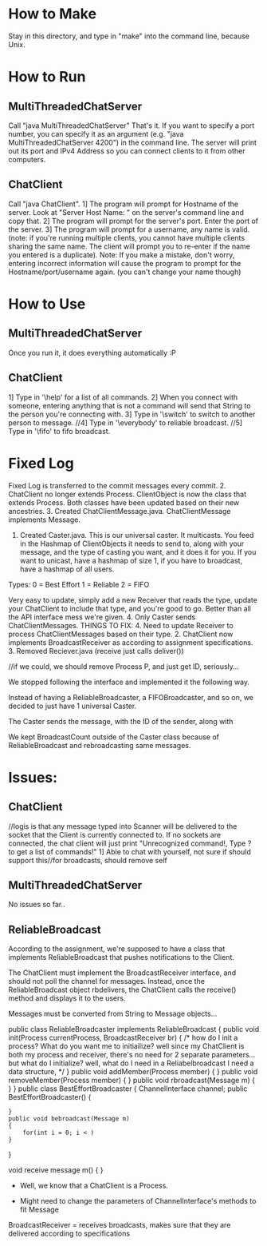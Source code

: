 How to Make
============
Stay in this directory, and type in "make" into the command line, because Unix.

How to Run
============

MultiThreadedChatServer
-----------------------
Call "java MultiThreadedChatServer"
That's it. If you want to specify a port number, you can specify it as an argument (e.g. "java MultiThreadedChatServer 4200") in the command line. The server will print out its port and IPv4 Address so you can connect clients to it from other computers.

ChatClient
-----------
Call "java ChatClient". 
1] The program will prompt for Hostname of the server. Look at "Server Host Name: " on the server's command line and copy that. 
2] The program will prompt for the server's port. Enter the port of the server. 
3] The program will prompt for a username, any name is valid. (note: if you're running multiple clients, you cannot have multiple clients sharing the same name. The client will prompt you to re-enter if the name you entered is a duplicate). 
Note: If you make a mistake, don't worry, entering incorrect information will cause the program to prompt for the Hostname/port/username again. (you can't change your name though)

How to Use
============

MultiThreadedChatServer
-----------------------
Once you run it, it does everything automatically :P

ChatClient
----------
1] Type in '\help' for a list of all commands.
2] When you connect with someone, entering anything that is not a command will send that String to the person you're connecting with.
3] Type in '\switch' to switch to another person to message.
//4] Type in '\everybody' to reliable broadcast.
//5] Type in '\fifo' to fifo broadcast.


Fixed Log
=================
Fixed Log is transferred to the commit messages every commit.
2. ChatClient no longer extends Process. ClientObject is now the class that extends Process. Both classes have been updated based on their new ancestries.
3. Created ChatClientMessage.java. ChatClientMessage implements Message.
1. Created Caster.java. This is our universal caster. It multicasts. You feed in the Hashmap of ClientObjects it needs to send to, along with your message, and the type of casting you want, and it does it for you. If you want to unicast, have a hashmap of size 1, if you have to broadcast, have a hashmap of all users.

Types:
0 = Best Effort
1 = Reliable
2 = FIFO

Very easy to update, simply add a new Receiver that reads the type, update your ChatClient to include that type, and you're good to go. Better than all the API interface mess we're given.
4. Only Caster sends ChatClientMessages. 
THINGS TO FIX:
4. Need to update Receiver to process ChatClientMessages based on their type.
2. ChatClient now implements BroadcastReceiver as according to assignment specifications.
3. Removed Reciever.java (receive just calls deliver())

//if we could, we should remove Process P, and just get ID, seriously...

We stopped following the interface and implemented it the following way.

Instead of having a ReliableBroadcaster, a FIFOBroadcaster, and so on, we decided to just have 1 universal Caster.

The Caster sends the message, with the ID of the sender, along with 

We kept BroadcastCount outside of the Caster class because of ReliableBroadcast and rebroadcasting same messages.


Issues:
================

ChatClient
----------------
//logis is that any message typed into Scanner will be delivered to the socket that the Client is currently connected to. If no sockets are connected, the chat client will just print "Unrecognized command!, Type ? to get a list of commands!"
1] Able to chat with yourself, not sure if should support this//for broadcasts, should remove self

MultiThreadedChatServer
----------------------- 
No issues so far..

ReliableBroadcast
------------------
According to the assignment, we're supposed to have a class that implements ReliableBroadcast that pushes notifications to the Client.

The ChatClient must implement the BroadcastReceiver interface, and should not poll the channel for messages. Instead, once the ReliableBroadcast object rbdelivers, the ChatClient calls the receive() method and displays it to the users.

Messages must be converted from String to Message objects...


public class ReliableBroadcaster implements ReliableBroadcast
{
	public void init(Process currentProcess, BroadcastReceiver br)
	{
		/*
		how do I init a process? What do you want me to initiailize?
		well since my ChatClient is both my process and receiver, there's no need for 2 separate parameters...
		but what do I initialize?
		well, what do I need in a Reliabelbroadcast
		I need a data structure, 
		*/
	}
	public void addMember(Process member)
	{
	}
	public void removeMember(Process member)
	{
	}
	public void rbroadcast(Message m)
	{
	}
}
public class BestEffortBroadcaster
{
	ChannelInterface channel;
	public BestEffortBroadcaster()
	{

	}
	public void bebroadcast(Message m)
	{
		for(int i = 0; i < )
	}
}

void receive message m()
{
}




* Well, we know that a ChatClient is a Process.

* Might need to change the parameters of ChannelInterface's methods to fit Message

BroadcastReceiver = receives broadcasts, makes sure that they are delivered according to specifications